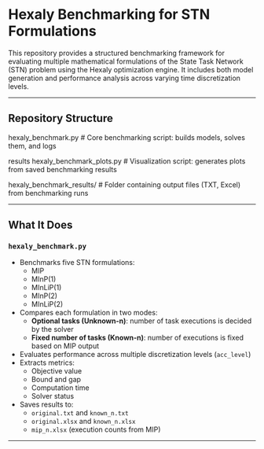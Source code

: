 # Hexaly Benchmarking for STN Formulations

This repository provides a structured benchmarking framework for evaluating multiple mathematical formulations of the State Task Network (STN) problem using the Hexaly optimization engine. It includes both model generation and performance analysis across varying time discretization levels.

---

## Repository Structure
hexaly_benchmark.py           # Core benchmarking script: builds models, solves them, and logs 

results hexaly_benchmark_plots.py     # Visualization script: generates plots from saved benchmarking results 

hexaly_benchmark_results/     # Folder containing output files (TXT, Excel) from benchmarking runs

---

## What It Does

### `hexaly_benchmark.py`

- Benchmarks five STN formulations:
  - MIP
  - MInP(1)
  - MInLiP(1)
  - MInP(2)
  - MInLiP(2)
- Compares each formulation in two modes:
  - **Optional tasks (Unknown-n)**: number of task executions is decided by the solver
  - **Fixed number of tasks (Known-n)**: number of executions is fixed based on MIP output
- Evaluates performance across multiple discretization levels (`acc_level`)
- Extracts metrics:
  - Objective value
  - Bound and gap
  - Computation time
  - Solver status
- Saves results to:
  - `original.txt` and `known_n.txt` 
  - `original.xlsx` and `known_n.xlsx`
  - `mip_n.xlsx` (execution counts from MIP)

---






